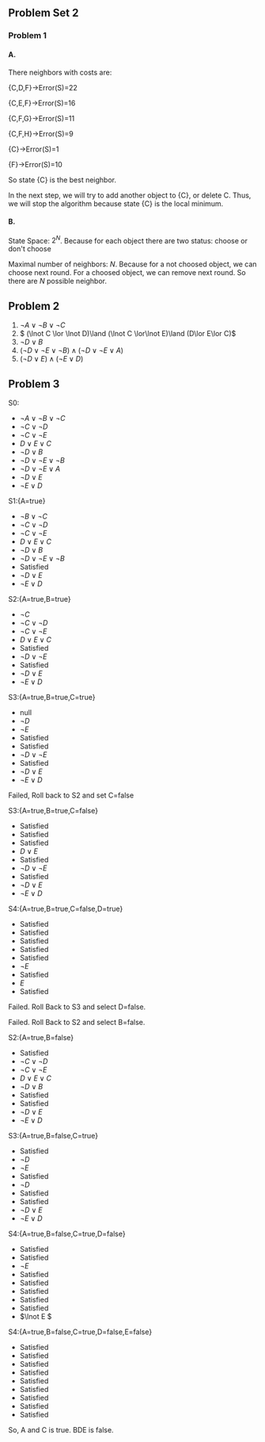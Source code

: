## Problem Set 2

### Problem 1

#### A.

There neighbors with costs are:

{C,D,F}->Error(S)=22

{C,E,F}->Error(S)=16

{C,F,G}->Error(S)=11

{C,F,H}->Error(S)=9

{C}->Error(S)=1

{F}->Error(S)=10

So state {C} is the best neighbor.

In the next step, we will try to add another object to {C}, or delete C. Thus, we will stop the algorithm because state {C} is the local minimum.

#### B.

State Space: $2^N$. Because for each object there are two status: choose or don't choose

Maximal number of neighbors: $N$. Because for a not choosed object, we can choose next round. For a choosed object, we can remove next round. So there are $N$ possible neighbor.

## Problem 2

1. $\lnot A\lor \lnot B\lor \lnot C$
2. $ (\lnot C \lor \lnot D)\land (\lnot C \lor\lnot E)\land (D\lor E\lor C)$
3. $\lnot D \lor B$
4. $(\lnot D\lor \lnot E\lor \lnot B)\land(\lnot D\lor \lnot E\lor  A)$
5. $(\lnot D \lor E)\land(\lnot E \lor D)$



## Problem 3

S0:

- $\lnot A\lor \lnot B\lor \lnot C$
- $\lnot C \lor \lnot D$
- $\lnot C \lor\lnot E$
- $D\lor E\lor C$
- $\lnot D \lor B$
- $\lnot D\lor \lnot E\lor \lnot B$​
- $\lnot D\lor \lnot E\lor  A$
- $\lnot D \lor E$
- $\lnot E \lor D$

S1:{A=true}

- $\lnot B\lor \lnot C$​
- $\lnot C \lor \lnot D$
- $\lnot C \lor\lnot E$
- $D\lor E\lor C$
- $\lnot D \lor B$
- $\lnot D\lor \lnot E\lor \lnot B$
- Satisfied
- $\lnot D \lor E$
- $\lnot E \lor D$



S2:{A=true,B=true}

- $\lnot C$​
- $\lnot C \lor \lnot D$
- $\lnot C \lor\lnot E$
- $D\lor E\lor C$
- Satisfied
- $\lnot D\lor \lnot E$
- Satisfied
- $\lnot D \lor E$
- $\lnot E \lor D$


S3:{A=true,B=true,C=true}

- null
- $\lnot D$
- $\lnot E$
- Satisfied
- Satisfied
- $\lnot D\lor \lnot E$
- Satisfied
- $\lnot D \lor E$
- $\lnot E \lor D$

Failed, Roll back to S2 and set C=false

S3:{A=true,B=true,C=false}

- Satisfied
- Satisfied
- Satisfied
- $D\lor E$
- Satisfied
- $\lnot D\lor \lnot E$
- Satisfied
- $\lnot D \lor E$
- $\lnot E \lor D$

S4:{A=true,B=true,C=false,D=true}

- Satisfied
- Satisfied
- Satisfied
- Satisfied
- Satisfied
- $\lnot E$
- Satisfied
- $E$
- Satisfied

Failed. Roll Back to S3 and select D=false.

Failed. Roll Back to S2 and select B=false.

S2:{A=true,B=false}

- Satisfied
- $\lnot C \lor \lnot D$
- $\lnot C \lor\lnot E$
- $D\lor E\lor C$
- $\lnot D \lor B$
- Satisfied
- Satisfied
- $\lnot D \lor E$
- $\lnot E \lor D$


S3:{A=true,B=false,C=true}

- Satisfied
- $\lnot D$
- $\lnot E$
- Satisfied
- $\lnot D$
- Satisfied
- Satisfied
- $\lnot D \lor E$
- $\lnot E \lor D$

S4:{A=true,B=false,C=true,D=false}

- Satisfied
- Satisfied
- $\lnot E$
- Satisfied
- Satisfied
- Satisfied
- Satisfied
- Satisfied
- $\lnot E $

S4:{A=true,B=false,C=true,D=false,E=false}

- Satisfied
- Satisfied
- Satisfied
- Satisfied
- Satisfied
- Satisfied
- Satisfied
- Satisfied
- Satisfied







So, A and C is true. BDE is false.